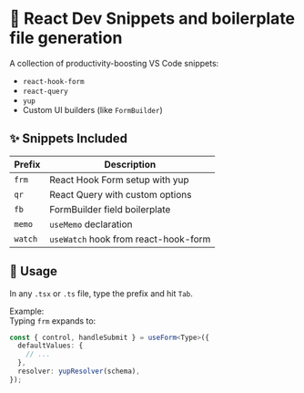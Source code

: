 # 🧩 React Dev Snippets and boilerplate file generation

A collection of productivity-boosting VS Code snippets:

- `react-hook-form`
- `react-query`
- `yup`
- Custom UI builders (like `FormBuilder`)

## ✨ Snippets Included

| Prefix  | Description                          |
| ------- | ------------------------------------ |
| `frm`   | React Hook Form setup with yup       |
| `qr`    | React Query with custom options      |
| `fb`    | FormBuilder field boilerplate        |
| `memo`  | `useMemo` declaration                |
| `watch` | `useWatch` hook from react-hook-form |

## 🚀 Usage

In any `.tsx` or `.ts` file, type the prefix and hit `Tab`.

Example:  
Typing `frm` expands to:

```ts
const { control, handleSubmit } = useForm<Type>({
  defaultValues: {
    // ...
  },
  resolver: yupResolver(schema),
});
```
